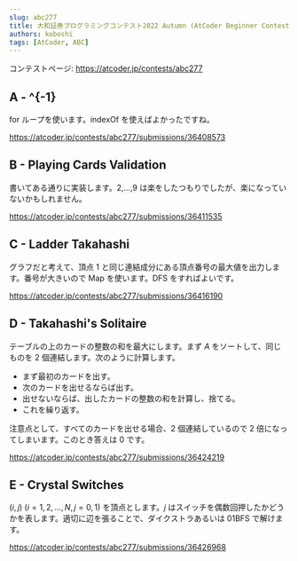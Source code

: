 ```yaml
---
slug: abc277
title: 大和証券プログラミングコンテスト2022 Autumn (AtCoder Beginner Contest 277)
authors: koboshi
tags: [AtCoder, ABC]
---
```


コンテストページ: https://atcoder.jp/contests/abc277

## A - ^{-1}

for ループを使います。indexOf を使えばよかったですね。

https://atcoder.jp/contests/abc277/submissions/36408573

## B - Playing Cards Validation

書いてある通りに実装します。2,…,9 は楽をしたつもりでしたが、楽になっていないかもしれません。

https://atcoder.jp/contests/abc277/submissions/36411535

## C - Ladder Takahashi

グラフだと考えて、頂点 1 と同じ連結成分にある頂点番号の最大値を出力します。番号が大きいので Map を使います。DFS をすればよいです。

https://atcoder.jp/contests/abc277/submissions/36416190

## D - Takahashi's Solitaire

テーブルの上のカードの整数の和を最大にします。まず $A$ をソートして、同じものを 2 個連結します。次のように計算します。

- まず最初のカードを出す。
- 次のカードを出せるならば出す。
- 出せないならば、出したカードの整数の和を計算し、捨てる。
- これを繰り返す。

注意点として、すべてのカードを出せる場合、2 個連結しているので 2 倍になってしまいます。このとき答えは 0 です。

https://atcoder.jp/contests/abc277/submissions/36424219

## E - Crystal Switches

$(i,j) \ (i=1,2,\ldots,N, j=0,1)$ を頂点とします。$j$ はスイッチを偶数回押したかどうかを表します。適切に辺を張ることで、ダイクストラあるいは 01BFS で解けます。

https://atcoder.jp/contests/abc277/submissions/36426968
